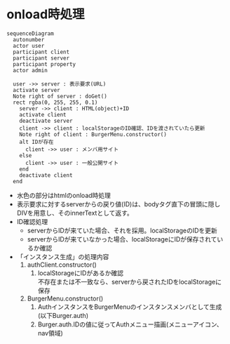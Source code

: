 # onload時処理

```mermaid
sequenceDiagram
  autonumber
  actor user
  participant client
  participant server
  participant property
  actor admin

  user ->> server : 表示要求(URL)
  activate server
  Note right of server : doGet()
  rect rgba(0, 255, 255, 0.1)
    server ->> client : HTML(object)+ID
    activate client
    deactivate server
    client ->> client : localStorageのID確認、IDを渡されていたら更新
    Note right of client : BurgerMenu.constructor()
    alt IDが存在
      client ->> user : メンバ用サイト
    else
      client ->> user : 一般公開サイト
    end
    deactivate client
  end
```

- 水色の部分はhtmlのonload時処理
- 表示要求に対するserverからの戻り値(ID)は、bodyタグ直下の冒頭に隠しDIVを用意し、そのinnerTextとして返す。
- ID確認処理
  - serverからIDが来ていた場合、それを採用。localStorageのIDを更新
  - serverからIDが来ていなかった場合、localStorageにIDが保存されているか確認
- 「インスタンス生成」の処理内容
  1. authClient.constructor()
     1. localStorageにIDがあるか確認<br>
        不存在または不一致なら、serverから戻されたIDをlocalStorageに保存
  1. BurgerMenu.constructor()
     1. AuthインスタンスをBurgerMenuのインスタンスメンバとして生成(以下Burger.auth)
     1. Burger.auth.IDの値に従ってAuthメニュー描画(メニューアイコン、nav領域)

<!--
[HtmlOutput.appendUntrusted()](https://developers.google.com/apps-script/reference/html/html-output?hl=ja#appenduntrustedaddedcontent)を使用して、HTMLの要素として返す。
-->